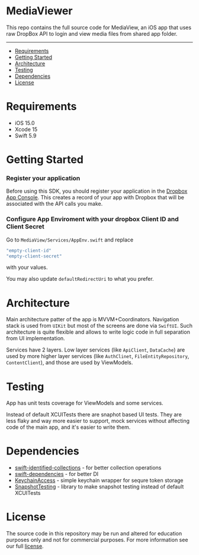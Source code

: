 # MediaViewer

This repo contains the full source code for MediaView, an iOS app that uses raw DropBox API to login and view media files from shared app folder. 

---

* [Requirements](#requirements)
* [Getting Started](#getting-started)
* [Architecture](#architecture)
* [Testing](#testing)
* [Dependencies](#dependencies)
* [License](#license)

# Requirements

* iOS 15.0
* Xcode 15
* Swift 5.9

# Getting Started

### Register your application

Before using this SDK, you should register your application in the [Dropbox App Console](https://dropbox.com/developers/apps). This creates a record of your app with Dropbox that will be associated with the API calls you make.

### Configure App Enviroment with your dropbox Client ID and Client Secret 

Go to `MediaView/Services/AppEnv.swift` and replace 

```swift
"empty-client-id"
"empty-client-secret"
```

with your values. 

You may also update `defaultRedirectUri` to what you prefer.

# Architecture

Main architecture patter of the app is MVVM+Coordinators. Navigation stack is used from `UIKit` but most of the screens are done via `SwiftUI`. Such architecture is quite flexible and allows to write logic code in full separation from UI implementation.

Services have 2 layers. Low layer services (like `ApiClient`, `DataCache`) are used by more higher layer services (like `AuthClinet`, `FileEntityRepository`, `ContentClient`), and those are used by ViewModels.

# Testing

App has unit tests coverage for ViewModels and some services.

Instead of default XCUITests there are snaphot based UI tests. They are less flaky and way more easier to support, mock services without affecting code of the main app, and it's easier to write them.

# Dependencies

* [swift-identified-collections](https://github.com/pointfreeco/swift-identified-collections) - for better collection operations
* [swift-dependencies](https://github.com/pointfreeco/swift-dependencies) - for better DI
* [KeychainAccess](https://github.com/kishikawakatsumi/KeychainAccess) - simple keychain wrapper for sequre token storage
* [SnapshotTesting](https://github.com/pointfreeco/swift-snapshot-testing) - library to make snapshot testing instead of default XCUITests

# License

The source code in this repository may be run and altered for education purposes only and not for commercial purposes. For more information see our full [license](LICENSE.md).